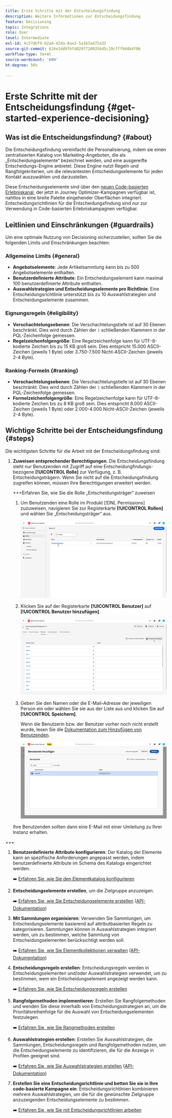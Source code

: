 ```yaml
---
title: Erste Schritte mit der Entscheidungsfindung
description: Weitere Informationen zur Entscheidungsfindung
feature: Decisioning
topic: Integrations
role: User
level: Intermediate
exl-id: 4c57dbf9-b2a4-42da-8aa3-5a1b3a475a32
source-git-commit: 616e1dd9fbfd029f7209356d5c19cfff9d4b4f06
workflow-type: tm+mt
source-wordcount: '609'
ht-degree: 56%

---
```


# Erste Schritte mit der Entscheidungsfindung {#get-started-experience-decisioning}

## Was ist die Entscheidungsfindung? {#about}

Die Entscheidungsfindung vereinfacht die Personalisierung, indem sie einen zentralisierten Katalog von Marketing-Angeboten, die als „Entscheidungselemente“ bezeichnet werden, und eine ausgereifte Entscheidungs-Engine anbietet. Diese Engine nutzt Regeln und Rangfolgekriterien, um die relevantesten Entscheidungselemente für jeden Kontakt auszuwählen und darzustellen.

Diese Entscheidungselemente sind über den [neuen Code-basierten Erlebniskanal](https://experienceleague.adobe.com/de/docs/journey-optimizer/using/code-based-experience/get-started-code-based), der jetzt in Journey Optimizer-Kampagnen verfügbar ist, nahtlos in eine breite Palette eingehender Oberflächen integriert. Entscheidungsrichtlinien für die Entscheidungsfindung sind nur zur Verwendung in Code-basierten Erlebniskampagnen verfügbar.

## Leitlinien und Einschränkungen {#guardrails}

Um eine optimale Nutzung von Decisioning sicherzustellen, sollten Sie die folgenden Limits und Einschränkungen beachten:

### Allgemeine Limits {#general}

* **Angebotselemente**: Jede Artikelsammlung kann bis zu 500 Angebotselemente enthalten.
* **Benutzerdefinierte Attribute**: Ein Entscheidungselement kann maximal 100 benutzerdefinierte Attribute enthalten.
* **Auswahlstrategien und Entscheidungselemente pro Richtlinie**: Eine Entscheidungsrichtlinie unterstützt bis zu 10 Auswahlstrategien und Entscheidungselemente zusammen.

### Eignungsregeln {#eligibility}

* **Verschachtelungsebenen**: Die Verschachtelungstiefe ist auf 30 Ebenen beschränkt. Dies wird durch Zählen der `)` schließenden Klammern in der PQL-Zeichenfolge gemessen.
* **Regelzeichenfolgengröße**: Eine Regelzeichenfolge kann für UTF-8-kodierte Zeichen bis zu 15 KB groß sein. Dies entspricht 15.000 ASCII-Zeichen (jeweils 1 Byte) oder 3.750-7.500 Nicht-ASCII-Zeichen (jeweils 2-4 Byte).

### Ranking-Formeln {#ranking}

* **Verschachtelungsebenen**: Die Verschachtelungstiefe ist auf 30 Ebenen beschränkt. Dies wird durch Zählen der `)` schließenden Klammern in der PQL-Zeichenfolge gemessen.
* **Formelzeichenfolgengröße**: Eine Regelzeichenfolge kann für UTF-8-kodierte Zeichen bis zu 8 KB groß sein. Dies entspricht 8.000 ASCII-Zeichen (jeweils 1 Byte) oder 2.000-4.000 Nicht-ASCII-Zeichen (jeweils 2-4 Byte).

## Wichtige Schritte bei der Entscheidungsfindung {#steps}

Die wichtigsten Schritte für die Arbeit mit der Entscheidungsfindung sind:

1. **Zuweisen entsprechender Berechtigungen**. Die Entscheidungsfindung steht nur Benutzenden mit Zugriff auf eine Entscheidungfindungs-bezogene **[!UICONTROL Rolle]** zur Verfügung, z. B. Entscheidungsträgern. Wenn Sie nicht auf die Entscheidungsfindung zugreifen können, müssen Ihre Berechtigungen erweitert werden.

   +++Erfahren Sie, wie Sie die Rolle „Entscheidungsträger“ zuweisen

   1. Um Benutzenden eine Rolle im Produkt [!DNL Permissions] zuzuweisen, navigieren Sie zur Registerkarte **[!UICONTROL Rollen]** und wählen Sie „Entscheidungsträger“ aus.

      ![](assets/decision_permission_1.png)

   1. Klicken Sie auf der Registerkarte **[!UICONTROL Benutzer]** auf **[!UICONTROL Benutzer hinzufügen]**.

      ![](assets/decision_permission_2.png)

   1. Geben Sie den Namen oder die E-Mail-Adresse der jeweiligen Person ein oder wählen Sie sie aus der Liste aus und klicken Sie auf **[!UICONTROL Speichern]**.

      Wenn die Benutzerin bzw. der Benutzer vorher noch nicht erstellt wurde, lesen Sie die [Dokumentation zum Hinzufügen von Benutzenden](https://experienceleague.adobe.com/de/docs/experience-platform/access-control/ui/users).

      ![](assets/decision_permission_3.png)

   Ihre Benutzenden sollten dann eine E-Mail mit einer Umleitung zu Ihrer Instanz erhalten.

+++

1. **Benutzerdefinierte Attribute konfigurieren**: Der Katalog der Elemente kann an spezifische Anforderungen angepasst werden, indem benutzerdefinierte Attribute im Schema des Katalogs eingerichtet werden.

   ➡️ [Erfahren Sie, wie Sie den Elementkatalog konfigurieren](catalogs.md)

1. **Entscheidungselemente erstellen**, um die Zielgruppe anzuzeigen.

   ➡️ [Erfahren Sie, wie Sie Entscheidungselemente erstellen](items.md) ([API-Dokumentation](api-reference/decisions-items/create.md))

1. **Mit Sammlungen organisieren**: Verwenden Sie Sammlungen, um Entscheidungselemente basierend auf attributbasierten Regeln zu kategorisieren. Sammlungen können in Auswahlstrategien integriert werden, um zu bestimmen, welche Sammlung von Entscheidungselementen berücksichtigt werden soll.

   ➡️ [Erfahren Sie, wie Sie Elementkollektionen verwalten](collections.md) ([API-Dokumentation](api-reference/items-collections/create.md))

1. **Entscheidungsregeln erstellen**: Entscheidungsregeln werden in Entscheidungselementen und/oder Auswahlstrategien verwendet, um zu bestimmen, wem ein Entscheidungselement angezeigt werden kann.

   ➡️ [Erfahren Sie, wie Sie Entscheidungsregeln erstellen](rules.md)

1. **Rangfolgemethoden implementieren**: Erstellen Sie Rangfolgemethoden und wenden Sie diese innerhalb von Entscheidungsstrategien an, um die Prioritätsreihenfolge für die Auswahl von Entscheidungselementen festzulegen.

   ➡️ [Erfahren Sie, wie Sie Rangmethoden erstellen](ranking.md)

1. **Auswahlstrategien erstellen**: Erstellen Sie Auswahlstrategien, die Sammlungen, Entscheidungsregeln und Rangfolgemethoden nutzen, um die Entscheidungselemente zu identifizieren, die für die Anzeige in Profilen geeignet sind.

   ➡️ [Erfahren Sie, wie Sie Auswahlstrategien erstellen](selection-strategies.md) ([API-Dokumentation](api-reference/selection-strategies/create.md))

1. **Erstellen Sie eine Entscheidungsrichtlinie und betten Sie sie in Ihre code-basierte Kampagne ein**: Entscheidungsrichtlinien kombinieren mehrere Auswahlstrategien, um die für die gewünschte Zielgruppe anzuzeigenden Entscheidungselemente zu bestimmen.

   ➡️ [Erfahren Sie, wie Sie mit Entscheidungsrichtlinien arbeiten](create-decision.md)
